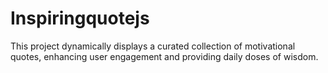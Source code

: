 # Inspiringquotejs
This project dynamically displays a curated collection of motivational quotes, enhancing user engagement and providing daily doses of wisdom. 
